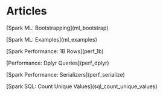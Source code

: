 <h1>Articles</h1>
<p>[Spark ML: Bootstrapping](ml_bootstrap)
<p>[Spark ML: Examples](ml_examples)
<p>[Spark Performance: 1B Rows](perf_1b)
<p>[Performance: Dplyr Queries](perf_dplyr)
<p>[Spark Performance: Serializers](perf_serialize)
<p>[Spark SQL: Count Unique Values](sql_count_unique_values)

